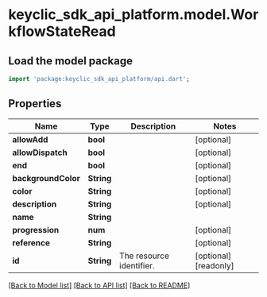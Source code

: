 # keyclic_sdk_api_platform.model.WorkflowStateRead

## Load the model package
```dart
import 'package:keyclic_sdk_api_platform/api.dart';
```

## Properties
Name | Type | Description | Notes
------------ | ------------- | ------------- | -------------
**allowAdd** | **bool** |  | [optional] 
**allowDispatch** | **bool** |  | [optional] 
**end** | **bool** |  | [optional] 
**backgroundColor** | **String** |  | [optional] 
**color** | **String** |  | [optional] 
**description** | **String** |  | [optional] 
**name** | **String** |  | 
**progression** | **num** |  | [optional] 
**reference** | **String** |  | [optional] 
**id** | **String** | The resource identifier. | [optional] [readonly] 

[[Back to Model list]](../README.md#documentation-for-models) [[Back to API list]](../README.md#documentation-for-api-endpoints) [[Back to README]](../README.md)


